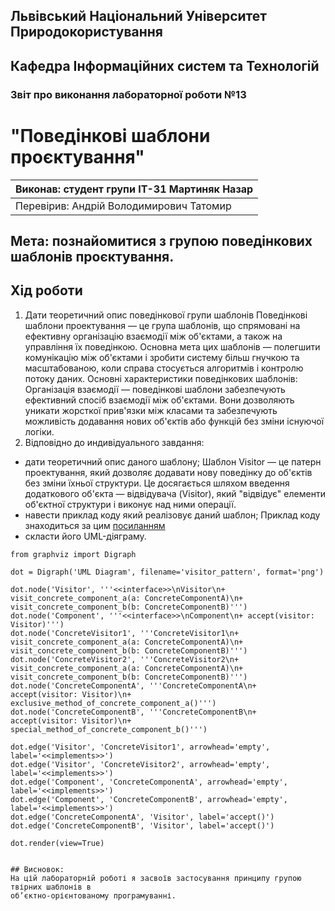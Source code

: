 ## Львівський Національний Університет Природокористування
## Кафедра Інформаційних систем та Технологій

### Звіт про виконання лабораторної роботи №13
# "Поведінкові шаблони проєктування"

| Виконав: студент групи ІТ-31 Мартиняк Назар     |
|----------------------------------------------|
| Перевірив: Андрій Володимирович Татомир               |

## Мета: познайомитися з групою поведінкових шаблонів проєктування.

## Хід роботи
1. Дати теоретичний опис поведінкової групи шаблонів
Поведінкові шаблони проектування — це група шаблонів, що спрямовані на ефективну організацію взаємодії між об'єктами, а також на управління їх поведінкою. Основна мета цих шаблонів — полегшити комунікацію між об'єктами і зробити систему більш гнучкою та масштабованою, коли справа стосується алгоритмів і контролю потоку даних.
Основні характеристики поведінкових шаблонів:
Організація взаємодії — поведінкові шаблони забезпечують ефективний спосіб взаємодії між об'єктами. Вони дозволяють уникати жорсткої прив'язки між класами та забезпечують можливість додавання нових об'єктів або функцій без зміни існуючої логіки.
2. Відповідно до индивідуального завдання:
- дати теоретичний опис даного шаблону;
Шаблон Visitor — це патерн проектування, який дозволяє додавати нову поведінку до об'єктів без зміни їхньої структури. Це досягається шляхом введення додаткового об'єкта — відвідувача (Visitor), який "відвідує" елементи об'єктної структури і виконує над ними операції.
- навести приклад коду який реалізовує даний шаблон;
Приклад коду знаходиться за цим [посиланням](1.2.py)
- скласти його UML-діяграму.
```mermaid
from graphviz import Digraph

dot = Digraph('UML Diagram', filename='visitor_pattern', format='png')

dot.node('Visitor', '''<<interface>>\nVisitor\n+ visit_concrete_component_a(a: ConcreteComponentA)\n+ visit_concrete_component_b(b: ConcreteComponentB)''')
dot.node('Component', '''<<interface>>\nComponent\n+ accept(visitor: Visitor)''')
dot.node('ConcreteVisitor1', '''ConcreteVisitor1\n+ visit_concrete_component_a(a: ConcreteComponentA)\n+ visit_concrete_component_b(b: ConcreteComponentB)''')
dot.node('ConcreteVisitor2', '''ConcreteVisitor2\n+ visit_concrete_component_a(a: ConcreteComponentA)\n+ visit_concrete_component_b(b: ConcreteComponentB)''')
dot.node('ConcreteComponentA', '''ConcreteComponentA\n+ accept(visitor: Visitor)\n+ exclusive_method_of_concrete_component_a()''')
dot.node('ConcreteComponentB', '''ConcreteComponentB\n+ accept(visitor: Visitor)\n+ special_method_of_concrete_component_b()''')

dot.edge('Visitor', 'ConcreteVisitor1', arrowhead='empty', label='<<implements>>')
dot.edge('Visitor', 'ConcreteVisitor2', arrowhead='empty', label='<<implements>>')
dot.edge('Component', 'ConcreteComponentA', arrowhead='empty', label='<<implements>>')
dot.edge('Component', 'ConcreteComponentB', arrowhead='empty', label='<<implements>>')
dot.edge('ConcreteComponentA', 'Visitor', label='accept()')
dot.edge('ConcreteComponentB', 'Visitor', label='accept()')

dot.render(view=True)


## Висновок:
На цій лабораторній роботі я засвоїв застосування принципу групою твірних шаблонів в
об’єктно-орієнтованому програмуванні.